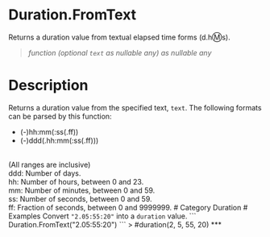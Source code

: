 ﻿# Duration.FromText
Returns a duration value from textual elapsed time forms (d.h:m:s).
> _function (optional <code>text</code> as nullable any) as nullable any_
# Description 
Returns a duration value from the specified text, <code>text</code>. The following formats can be parsed by this function: 
 <ul>
        <li>(-)hh:mm(:ss(.ff)) </li>
        <li>(-)ddd(.hh:mm(:ss(.ff))) </li>
 </ul>
        <br>
        (All ranges are inclusive)<br>
        ddd: Number of days.<br>
        hh: Number of hours, between 0 and 23.<br>
        mm: Number of minutes, between 0 and 59.<br>
        ss: Number of seconds, between 0 and 59.<br>
        ff: Fraction of seconds, between 0 and 9999999.
# Category 
Duration
# Examples 
Convert <code>"2.05:55:20"</code> into a <code>duration</code> value.
```
Duration.FromText("2.05:55:20")
```
> #duration(2, 5, 55, 20)
***
